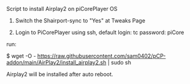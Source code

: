 Script to install Airplay2 on piCorePlayer OS

1. Switch the Shairport-sync to "Yes" at Tweaks Page

2. Login to PiCorePlayer using ssh, default login: tc password: piCore

run:

$ wget -O - https://raw.githubusercontent.com/sam0402/pCP-addon/main/AirPlay2/install_airplay2.sh | sudo sh

Airplay2 will be installed after auto reboot.
